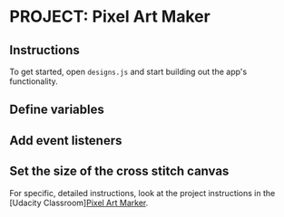 # PROJECT: Pixel Art Maker 

## Instructions

To get started, open `designs.js` and start building out the app's functionality.

## Define variables

## Add event listeners

## Set the size of the cross stitch canvas

For specific, detailed instructions, look at the project instructions in the [Udacity Classroom][Pixel Art Marker](https://classroom.udacity.com/me).
